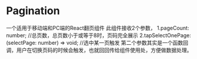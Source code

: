 # Pagination
一个适用于移动端和PC端的React翻页组件
此组件接收2个参数，
1.pageCount: number; //总页数，总页数小于或等于8时，页码完全展示
2.tapSelectOnePage: (selectPage: number) => void; //选中某一页触发
第二个参数其实是一个函数回调，用户在切换页码的时候会触发，也就回回传给组件使用处，方便做数据处理。
